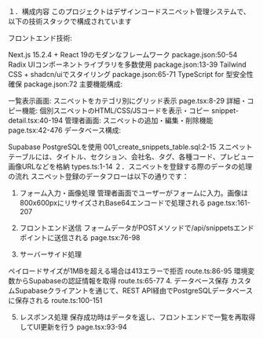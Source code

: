１．構成内容
このプロジェクトはデザインコードスニペット管理システムで、以下の技術スタックで構成されています

フロントエンド技術:

Next.js 15.2.4 + React 19のモダンなフレームワーク package.json:50-54
Radix UIコンポーネントライブラリを多数使用 package.json:13-39
Tailwind CSS + shadcn/uiでスタイリング package.json:65-71
TypeScript for 型安全性確保 package.json:72
主要機能構成:

一覧表示画面: スニペットをカテゴリ別にグリッド表示 page.tsx:8-29
詳細・コピー機能: 個別スニペットのHTML/CSS/JSコードを表示・コピー snippet-detail.tsx:40-194
管理者画面: スニペットの追加・編集・削除機能 page.tsx:42-476
データベース構成:

Supabase PostgreSQLを使用 001_create_snippets_table.sql:2-15
スニペットテーブルには、タイトル、セクション、会社名、タグ、各種コード、プレビュー画像URLなどを格納 types.ts:1-14
２．スニペットを登録する際のデータの処理の流れ
スニペット登録のデータフローは以下の通りです：

1. フォーム入力・画像処理
管理者画面でユーザーがフォームに入力。画像は800x600pxにリサイズされBase64エンコードで処理される page.tsx:161-207

2. フロントエンド送信
フォームデータがPOSTメソッドで/api/snippetsエンドポイントに送信される page.tsx:76-98

3. サーバーサイド処理

ペイロードサイズが1MBを超える場合は413エラーで拒否 route.ts:86-95
環境変数からSupabaseの認証情報を取得 route.ts:65-77
4. データベース保存
カスタムSupabaseクライアントを通じて、REST API経由でPostgreSQLデータベースに保存される route.ts:100-151

5. レスポンス処理
保存成功時はデータを返し、フロントエンドで一覧を再取得してUI更新を行う page.tsx:93-94
